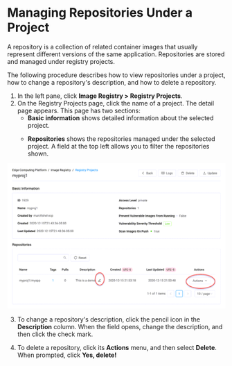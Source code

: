 # Managing Repositories Under a Project

A repository is a collection of related container images that usually represent different versions of the same application. Repositories are stored and managed under registry projects. 

The following procedure describes how to view repositories under a project, how to change a repository's description, and how to delete a repository.

1. In the left pane, click **Image Registry > Registry Projects**.
2. On the Registry Projects page, click the name of a project. The detail page appears. This page has two sections:<ul><li>**Basic information**  shows detailed information about the selected project.</ul></li><ul><li>**Repositories** shows the repositories managed under the selected project. A field at the top left allows you to filter the repositories shown.</ul></li>
<p align=center><img src="/docs/resources/images/registry/edit-repository.png" width="600">

3. To change a repository's description, click the pencil icon in the <strong>Description</strong> column. When the field opens, change the description, and then click the check mark.

4. To delete a repository, click its <strong>Actions</strong> menu, and then select <strong>Delete</strong>. When prompted, click <strong>Yes, delete!</strong>